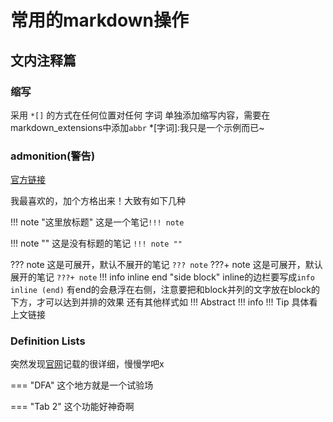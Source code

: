 # 常用的markdown操作

## 文内注释篇

### 缩写

采用 `*[]` 的方式在任何位置对任何 字词 单独添加缩写内容，需要在markdown_extensions中添加`abbr`
*[字词]:我只是一个示例而已~

### admonition(警告)

[官方链接](https://squidfunk.github.io/mkdocs-material/reference/admonitions/#usage)

我最喜欢的，加个方格出来！大致有如下几种

!!! note "这里放标题"
    这是一个笔记`!!! note`

!!! note ""
    这是没有标题的笔记 `!!! note ""`

??? note 
    这是可展开，默认不展开的笔记 `??? note`
???+ note
    这是可展开，默认展开的笔记  `???+ note`
!!! info inline end "side block"
    inline的边栏要写成`info inline (end)` 有end的会悬浮在右侧，注意要把和block并列的文字放在block的下方，才可以达到并排的效果
还有其他样式如
!!! Abstract
!!! info
!!! Tip
具体看上文链接

### Definition Lists
突然发现[官网](https://squidfunk.github.io/mkdocs-material/setup/extensions/python-markdown/)记载的很详细，慢慢学吧x

=== "DFA"
    这个地方就是一个试验场

=== "Tab 2"
    这个功能好神奇啊
